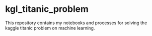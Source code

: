 # kgl_titanic_problem
This repository contains my notebooks and processes for solving the kaggle titanic problem on machine learning.
